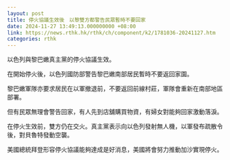 ```yaml
---
layout: post
title: 停火協議生效後　以黎雙方都警告民眾暫時不要回家
date: 2024-11-27 13:49:13.000000000 +08:00
link: https://news.rthk.hk/rthk/ch/component/k2/1781036-20241127.htm
categories: rthk
---
```


以色列與黎巴嫩真主黨的停火協議生效。

在開始停火後，以色列國防部警告黎巴嫩南部居民暫時不要返回家園。

黎巴嫩軍隊亦要求居民在以軍撤退前，不要返回前線村莊，軍隊會重新在南部地區部署。

但有民眾無理會警告回家，有人先到店舖購買物資，有婦女對能夠回家激動落淚。

在停火生效前，雙方仍在交火。真主黨表示向以色列發射無人機，以軍發布疏散令後，對貝魯特發動空襲。

美國總統拜登形容停火協議能夠達成是好消息，美國將會努力推動加沙實現停火。
